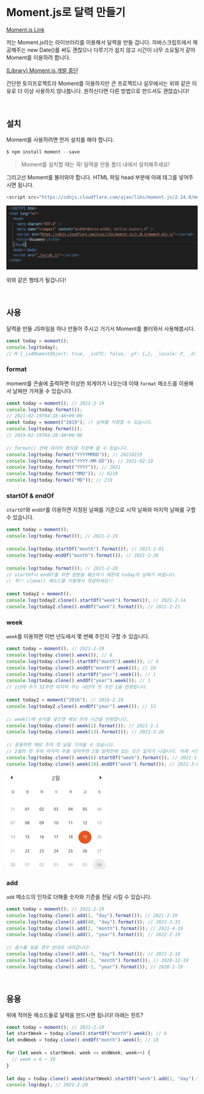 # Moment.js로 달력 만들기

[Moment.js Link](https://momentjs.com/)

저는 Moment.js라는 라이브러리를 이용해서 달력을 만들 겁니다. 자바스크립트에서 제공해주는 new Date()를 써도 괜찮으나 다루기가 쉽지 않고 시간이 너무 소요될거 같아 Moment를 이용하려 합니다.

[(Library) Moment.js 개발 중단](https://medium.com/@yeon22/library-moment-js-%EA%B0%9C%EB%B0%9C-%EC%A4%91%EB%8B%A8-ec64e6709261)

간단한 토이프로젝트라 Moment를 이용하지만 큰 프로젝트나 실무에서는 위와 같은 이유로 더 이상 사용하지 않나봅니다. 원하신다면 다른 방법으로 만드셔도 괜찮습니다!

<br />
 
## 설치

Moment를 사용하려면 먼저 설치를 해야 합니다.

```python
$ npm install moment --save
```

> Moment를 설치할 때는 꼭! 달력을 만들 폴더 내에서 설치해주세요!

그리고선 Moment를 불러와야 합니다. HTML 파일 head 부분에 아래 태그를 넣어주시면 됩니다.

```python
<script src="https://cdnjs.cloudflare.com/ajax/libs/moment.js/2.24.0/moment.min.js"></script>
```

![](./image/moment_1.png)

위와 같은 형태가 될겁니다!

<br />
 
## 사용

달력을 만들 JS파일을 하나 만들어 주시고 거기서 Moment를 불러와서 사용해봅시다.

```jsx
const today = moment();
console.log(today);
// M {_isAMomentObject: true, _isUTC: false, _pf: {…}, _locale: P, _d: Fri Feb 19 2021 04:18:41 GMT+0900 (대한민국 표준시), …}
```

### format

moment를 콘솔에 출력하면 이상한 외계어가 나오는데 이때 `format` 메소드를 이용해서 날짜만 가져올 수 있습니다.

```jsx
const today = moment(); // 2021-2-19
console.log(today.format());
// 2021-02-19T04:28:48+09:00
const today = moment("2019"); // 날짜를 지정할 수 있습니다.
console.log(today.format());
// 2019-02-19T04:28:48+09:00

// format() 안에 데이터 형식을 지정해 줄 수 있습니다.
console.log(today.format("YYYYMMDD")); // 20210219
console.log(today.format("YYYY-MM-DD")); // 2021-02-19
console.log(today.format("YYYY")); // 2021
console.log(today.format("MMD")); // 0219
console.log(today.format("MD")); // 219
```

### startOf & endOf

`startOf`와 `endOf`를 이용하면 지정된 날짜를 기준으로 시작 날짜와 마지막 날짜를 구할 수 있습니다.

```jsx
const today = moment();
console.log(today.format()); // 2021-2-19

console.log(today.startOf("month").format()); // 2021-2-01
console.log(today.endOf("month").format()); // 2021-2-28

console.log(today.format()); // 2021-2-28
// startOf나 endOf를 하면 원본을 훼손하기 때문에 today의 날짜가 바뀝니다.
// 꼭!! clone() 메소드를 이용해서 작성하세요!!

const today2 = moment();
console.log(today2.clone().startOf("week").format()); // 2021-2-14
console.log(today2.clone().endOf("week").format()); // 2021-2-21
```

### week

`week`를 이용하면 이번 년도에서 몇 번째 주인지 구할 수 있습니다.

```jsx
const today = moment(); // 2021-2-19
console.log(today.clone().week()); // 8
console.log(today.clone().startOf("month").week()); // 6
console.log(today.clone().endOf("month").week()); // 10
console.log(today.clone().startOf("year").week()); // 1
console.log(today.clone().endOf("year").week()); // 1
// 1년에 주가 52주면 마지막 주는 내년의 첫 주인 1을 반환합니다.

const today2 = moment("2016"); // 2016-2-19
console.log(today2.clone().endOf("year").week()); // 53

// week()에 숫자를 넣으면 해당 주의 시간을 반환합니다.
console.log(today.clone().week(1).format()); // 2021-1-1
console.log(today.clone().week(13).format()); // 2021-3-26

// 응용하면 해당 주의 첫 날을 가져올 수 있습니다.
// 2월의 첫 주와 마지막 주를 넣어주면 2월 달력안에 있는 모든 일자가 나옵니다. 아래 사진 참고
console.log(today.clone().week(6).startOf("week").format()); // 2021-1-31
console.log(today.clone().week(10).endOf("week").format()); // 2021-3-06
```

![](./image/moment_2.png)

### add

`add` 메소드의 인자로 더해줄 숫자와 기준을 전달 시킬 수 있습니다.

```jsx
const today = moment(); // 2021-2-19
console.log(today.clone().add(1, "day").format()); // 2021-2-20
console.log(today.clone().add(40, "day").format()); // 2021-3-31
console.log(today.clone().add(2, "month").format()); // 2021-4-19
console.log(today.clone().add(1, "year").format()); // 2022-2-19

// 음수를 넣을 경우 반대로 내려갑니다!
console.log(today.clone().add(-1, "day").format()); // 2021-2-18
console.log(today.clone().add(-2, "month").format()); // 2020-12-19
console.log(today.clone().add(-1, "year").format()); // 2020-2-19
```

<br />
 
## 응용

위에 적어둔 메소드들로 달력을 만드시면 됩니다! 아래는 힌트?

```jsx
const today = moment(); // 2021-2-19
let startWeek = today.clone().startOf("month").week(); // 6
let endWeek = today.clone().endOf("month").week(); // 10

for (let week = startWeek; week <= endWeek; week++) {
  // week = 6 ~ 10
}

let day = today.clone().week(startWeek).startOf("week").add(1, "day").format();
console.log(day); // 2021-2-20
```
